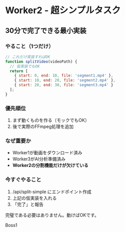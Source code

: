 # Worker2 - 超シンプルタスク

## 30分で完了できる最小実装

### やること（1つだけ）
```javascript
// これだけ実装すればOK
function splitVideo(videoPath) {
  // 仮実装でもOK
  return [
    { start: 0, end: 10, file: 'segment1.mp4' },
    { start: 10, end: 20, file: 'segment2.mp4' },
    { start: 20, end: 30, file: 'segment3.mp4' }
  ];
}
```

### 優先順位
1. まず動くものを作る（モックでもOK）
2. 後で実際のFFmpeg処理を追加

### なぜ重要か
- Worker1が動画をダウンロード済み
- Worker3がAI分析準備済み
- **Worker2の分割機能だけが欠けている**

### 今すぐやること
1. /api/split-simple にエンドポイント作成
2. 上記の仮実装を入れる
3. 「完了」と報告

完璧である必要はありません。動けばOKです。

Boss1